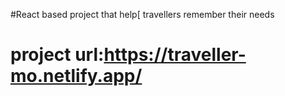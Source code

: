 #React based project that help[ travellers remember their needs
# project url:https://traveller-mo.netlify.app/
